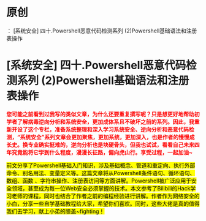 # 原创
：  [系统安全] 四十.Powershell恶意代码检测系列 (2)Powershell基础语法和注册表操作

# [系统安全] 四十.Powershell恶意代码检测系列 (2)Powershell基础语法和注册表操作

<font color="red">**您可能之前看到过我写的类似文章，为什么还要重复撰写呢？只是想更好地帮助初学者了解病毒逆向分析和系统安全，更加成体系且不破坏之前的系列。因此，我重新开设了这个专栏，准备系统整理和深入学习系统安全、逆向分析和恶意代码检测，“系统安全”系列文章会更加聚焦，更加系统，更加深入，也是作者的慢慢成长史。换专业确实挺难的，逆向分析也是块硬骨头，但我也试试，看看自己未来四年究竟能将它学到什么程度，漫漫长征路，偏向虎山行。享受过程，一起加油~**</font>

<mark>前文分享了Powershell基础入门知识，涉及基础概念、管道和重定向、执行外部命令、别名用法、变量定义等。这篇文章将从Powershell条件语句、循环语句、数组、函数 、字符串操作、注册表访问等方面讲解。Powershell被广泛应用于安全领域，甚至成为每一位Web安全必须掌握的技术。本文参考了Bilibili的Hack学习老师的课程，同时也结合了作者之前的编程经验进行讲解。作者作为网络安全的小白，分享一些自学基础教程给大家，希望你们喜欢。同时，这些大佬是真的值得我们去学习，献上小弟的膝盖~fighting！</mark>
